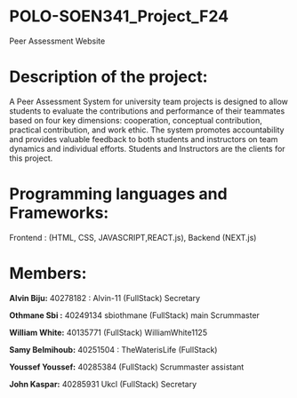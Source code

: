 # POLO-SOEN341_Project_F24
Peer Assessment Website

# Description of the project:
A Peer Assessment System for university team projects is designed to allow students to evaluate the contributions and performance of their teammates based on four key dimensions: cooperation, conceptual contribution, practical contribution, and work ethic. The system promotes accountability and provides valuable feedback to both students and instructors on team dynamics and individual efforts. Students and Instructors are the clients for this project.

# Programming languages and Frameworks:
Frontend : (HTML, CSS, JAVASCRIPT,REACT.js),  Backend (NEXT.js)

# Members:

**Alvin Biju:** 40278182 : Alvin-11   (FullStack) Secretary

**Othmane Sbi :** 40249134 sbiothmane (FullStack) main Scrummaster

**William White:** 40135771  (FullStack) WilliamWhite1125


**Samy Belmihoub:** 40251504 : TheWaterisLife (FullStack)


**Youssef Youssef:** 40285384  (FullStack) Scrummaster assistant


**John Kaspar:** 40285931 Ukcl  (FullStack) Secretary

